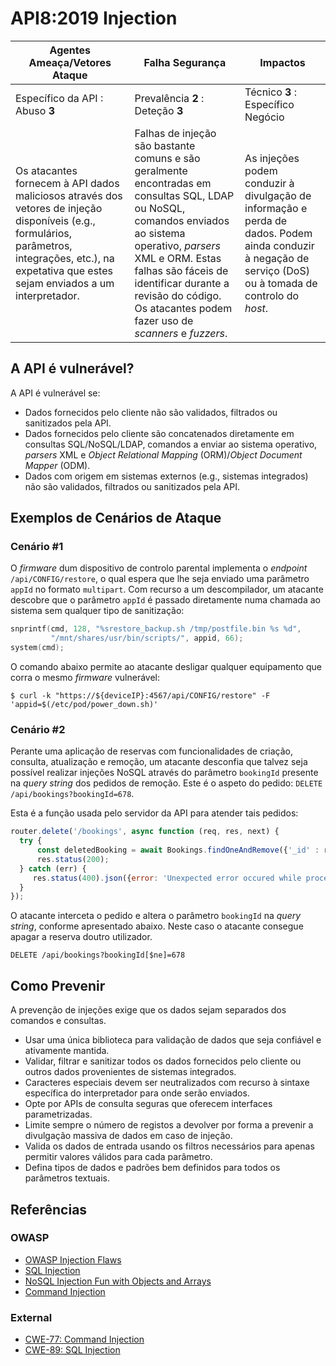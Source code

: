 API8:2019 Injection
===================

| Agentes Ameaça/Vetores Ataque | Falha Segurança | Impactos |
| - | - | - |
| Específico da API : Abuso **3** | Prevalência **2** : Deteção **3** | Técnico **3** : Específico Negócio |
| Os atacantes fornecem à API dados maliciosos através dos vetores de injeção disponíveis (e.g., formulários, parâmetros, integrações, etc.), na expetativa que estes sejam enviados a um interpretador. | Falhas de injeção são bastante comuns e são geralmente encontradas em consultas SQL, LDAP ou NoSQL, comandos enviados ao sistema operativo, _parsers_ XML e ORM. Estas falhas são fáceis de identificar durante a revisão do código. Os atacantes podem fazer uso de _scanners_ e _fuzzers_. | As injeções podem conduzir à divulgação de informação e perda de dados. Podem ainda conduzir à negação de serviço (DoS) ou à tomada de controlo do _host_. |

## A API é vulnerável?

A API é vulnerável se:

* Dados fornecidos pelo cliente não são validados, filtrados ou sanitizados pela
  API.
* Dados fornecidos pelo cliente são concatenados diretamente em consultas
  SQL/NoSQL/LDAP, comandos a enviar ao sistema operativo, _parsers_ XML e
  _Object Relational Mapping_ (ORM)/_Object Document Mapper_ (ODM).
* Dados com origem em sistemas externos (e.g., sistemas integrados) não são
  validados, filtrados ou sanitizados pela API.

## Exemplos de Cenários de Ataque

### Cenário #1

O _firmware_ dum dispositivo de controlo parental implementa o _endpoint_
`/api/CONFIG/restore`, o qual espera que lhe seja enviado uma parâmetro `appId`
no formato `multipart`. Com recurso a um descompilador, um atacante descobre que
o parâmetro `appId` é passado diretamente numa chamada ao sistema sem qualquer
tipo de sanitização:

```c
snprintf(cmd, 128, "%srestore_backup.sh /tmp/postfile.bin %s %d",
         "/mnt/shares/usr/bin/scripts/", appid, 66);
system(cmd);
```

O comando abaixo permite ao atacante desligar qualquer equipamento que corra o
mesmo _firmware_ vulnerável:

```
$ curl -k "https://${deviceIP}:4567/api/CONFIG/restore" -F 'appid=$(/etc/pod/power_down.sh)'
```

### Cenário #2

Perante uma aplicação de reservas com funcionalidades de criação, consulta,
atualização e remoção, um atacante desconfia que talvez seja possível realizar
injeções NoSQL através do parâmetro `bookingId` presente na _query string_ dos
pedidos de remoção. Este é o aspeto do pedido:
`DELETE /api/bookings?bookingId=678`.

Esta é a função usada pelo servidor da API para atender tais pedidos:

```javascript
router.delete('/bookings', async function (req, res, next) {
  try {
      const deletedBooking = await Bookings.findOneAndRemove({'_id' : req.query.bookingId});
      res.status(200);
  } catch (err) {
     res.status(400).json({error: 'Unexpected error occured while processing a request'});
  }
});
```

O atacante interceta o pedido e altera o parâmetro `bookingId` na
_query string_, conforme apresentado abaixo. Neste caso o atacante consegue
apagar a reserva doutro utilizador.

```
DELETE /api/bookings?bookingId[$ne]=678
```

## Como Prevenir

A prevenção de injeções exige que os dados sejam separados dos comandos e
consultas.

* Usar uma única biblioteca para validação de dados que seja confiável e
  ativamente mantida.
* Validar, filtrar e sanitizar todos os dados fornecidos pelo cliente ou outros
  dados provenientes de sistemas integrados.
* Caracteres especiais devem ser neutralizados com recurso à sintaxe específica
  do interpretador para onde serão enviados.
* Opte por APIs de consulta seguras que oferecem interfaces parametrizadas.
* Limite sempre o número de registos a devolver por forma a prevenir a
  divulgação massiva de dados em caso de injeção.
* Valida os dados de entrada usando os filtros necessários para apenas permitir
  valores válidos para cada parâmetro.
* Defina tipos de dados e padrões bem definidos para todos os parâmetros
  textuais.

## Referências

### OWASP

* [OWASP Injection Flaws][1]
* [SQL Injection][2]
* [NoSQL Injection Fun with Objects and Arrays][3]
* [Command Injection][4]

### External

* [CWE-77: Command Injection][5]
* [CWE-89: SQL Injection][6]

[1]: https://owasp.org/www-community/Injection_Flaws
[2]: https://owasp.org/www-community/attacks/SQL_Injection
[3]: https://www.owasp.org/images/e/ed/GOD16-NOSQL.pdf
[4]: https://owasp.org/www-community/attacks/Command_Injection
[5]: https://cwe.mitre.org/data/definitions/77.html
[6]: https://cwe.mitre.org/data/definitions/89.html
